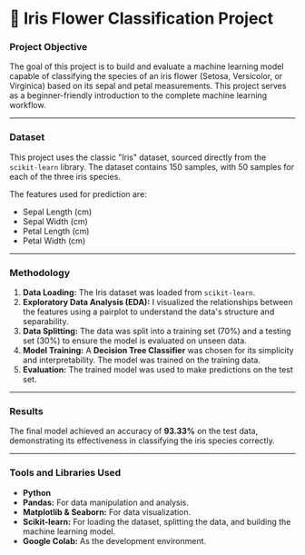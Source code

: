 # 🌸 Iris Flower Classification Project

### Project Objective
The goal of this project is to build and evaluate a machine learning model capable of classifying the species of an iris flower (Setosa, Versicolor, or Virginica) based on its sepal and petal measurements. This project serves as a beginner-friendly introduction to the complete machine learning workflow.

---

### Dataset
This project uses the classic "Iris" dataset, sourced directly from the `scikit-learn` library. The dataset contains 150 samples, with 50 samples for each of the three iris species.

The features used for prediction are:
* Sepal Length (cm)
* Sepal Width (cm)
* Petal Length (cm)
* Petal Width (cm)

---

### Methodology
1.  **Data Loading:** The Iris dataset was loaded from `scikit-learn`.
2.  **Exploratory Data Analysis (EDA):** I visualized the relationships between the features using a pairplot to understand the data's structure and separability.
3.  **Data Splitting:** The data was split into a training set (70%) and a testing set (30%) to ensure the model is evaluated on unseen data.
4.  **Model Training:** A **Decision Tree Classifier** was chosen for its simplicity and interpretability. The model was trained on the training data.
5.  **Evaluation:** The trained model was used to make predictions on the test set.

---

### Results
The final model achieved an accuracy of **93.33%** on the test data, demonstrating its effectiveness in classifying the iris species correctly.

---

### Tools and Libraries Used
* **Python**
* **Pandas:** For data manipulation and analysis.
* **Matplotlib & Seaborn:** For data visualization.
* **Scikit-learn:** For loading the dataset, splitting the data, and building the machine learning model.
* **Google Colab:** As the development environment.
